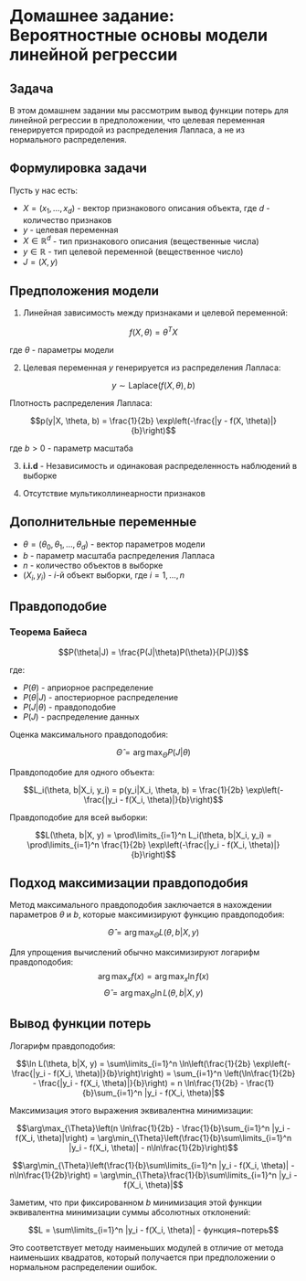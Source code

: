 # Домашнее задание: Вероятностные основы модели линейной регрессии


## Задача

В этом домашнем задании мы рассмотрим вывод функции потерь для линейной регрессии в предположении, что целевая переменная генерируется природой из распределения Лапласа, а не из нормального распределения.

## Формулировка задачи

Пусть у нас есть:

- $X = (x_1, \ldots, x_d)$ - вектор признакового описания объекта, где $d$ - количество признаков
- $y$ - целевая переменная
- $X \in \mathbb{R}^d$ - тип признакового описания (вещественные числа)
- $y \in \mathbb{R}$ - тип целевой переменной (вещественное число)
- $J = (X, y)$
## Предположения модели

1) Линейная зависимость между признаками и целевой переменной:

$$f(X, \theta) = \theta^T X$$

   где $\theta$ - параметры модели

2) Целевая переменная $y$ генерируется из распределения Лапласа:

$$y \sim \text{Laplace}(f(X, \theta), b)$$

   Плотность распределения Лапласа:

$$p(y|X, \theta, b) = \frac{1}{2b} \exp\left(-\frac{|y - f(X, \theta)|}{b}\right)$$

   где $b > 0$ - параметр масштаба

3) **i.i.d** - Независимость и одинаковая распределенность наблюдений в выборке 

4) Отсутствие мультиколлинеарности признаков

## Дополнительные переменные

- $\theta = (\theta_0, \theta_1, \ldots, \theta_d)$ - вектор параметров модели
- $b$ - параметр масштаба распределения Лапласа
- $n$ - количество объектов в выборке
- $(X_i, y_i)$ - $i$-й объект выборки, где $i = 1, \ldots, n$

## Правдоподобие
### Теорема Байеса

$$P(\theta|J) = \frac{P(J|\theta)P(\theta)}{P(J)}$$

где:
- $P(\theta)$ - априорное распределение
- $P(\theta|J)$ - апостериорное распределение
- $P(J|\theta)$ - правдоподобие
- $P(J)$ -  распределение данных

Оценка максимального правдоподобия:

$$\hat{\Theta} = \arg\max_{\Theta} P(J|\theta)$$

Правдоподобие для одного объекта:

$$L_i(\theta, b|X_i, y_i) = p(y_i|X_i, \theta, b) = \frac{1}{2b} \exp\left(-\frac{|y_i - f(X_i, \theta)|}{b}\right)$$

Правдоподобие для всей выборки:

$$L(\theta, b|X, y) = \prod\limits_{i=1}^n L_i(\theta, b|X_i, y_i) = \prod\limits_{i=1}^n \frac{1}{2b} \exp\left(-\frac{|y_i - f(X_i, \theta)|}{b}\right)$$

## Подход максимизации правдоподобия

Метод максимального правдоподобия заключается в нахождении параметров $\theta$ и $b$, которые максимизируют функцию правдоподобия:

$$\hat{\Theta} = \arg\max_{\Theta} L(\theta, b|X, y)$$

Для упрощения вычислений обычно максимизируют логарифм правдоподобия:
$$\arg\max_{x} f(x) = \arg\max_{x} \ln f(x)$$
$$\hat{\Theta} = \arg\max_{\Theta} \ln L(\theta, b|X, y)$$

## Вывод функции потерь

Логарифм правдоподобия:

$$\ln L(\theta, b|X, y) = \sum\limits_{i=1}^n \ln\left(\frac{1}{2b} \exp\left(-\frac{|y_i - f(X_i, \theta)|}{b}\right)\right) = \sum_{i=1}^n \left(\ln\frac{1}{2b} - \frac{|y_i - f(X_i, \theta)|}{b}\right) = n \ln\frac{1}{2b} - \frac{1}{b}\sum_{i=1}^n |y_i - f(X_i, \theta)|$$

Максимизация этого выражения эквивалентна минимизации:

$$\arg\max_{\Theta}\left(n \ln\frac{1}{2b} - \frac{1}{b}\sum_{i=1}^n |y_i - f(X_i, \theta)|\right) = \arg\min_{\Theta}\left(\frac{1}{b}\sum\limits_{i=1}^n |y_i - f(X_i, \theta)| - n\ln\frac{1}{2b}\right)$$

$$\arg\min_{\Theta}\left(\frac{1}{b}\sum\limits_{i=1}^n |y_i - f(X_i, \theta)| - n\ln\frac{1}{2b}\right) = \arg\min_{\Theta}\frac{1}{b}\sum\limits_{i=1}^n |y_i - f(X_i, \theta)|$$

Заметим, что при фиксированном $b$ минимизация этой функции эквивалентна минимизации суммы абсолютных отклонений:

$$L = \sum\limits_{i=1}^n |y_i - f(X_i, \theta)| - функция~потерь$$

Это соответствует методу наименьших модулей в отличие от метода наименьших квадратов, который получается при предположении о нормальном распределении ошибок.
